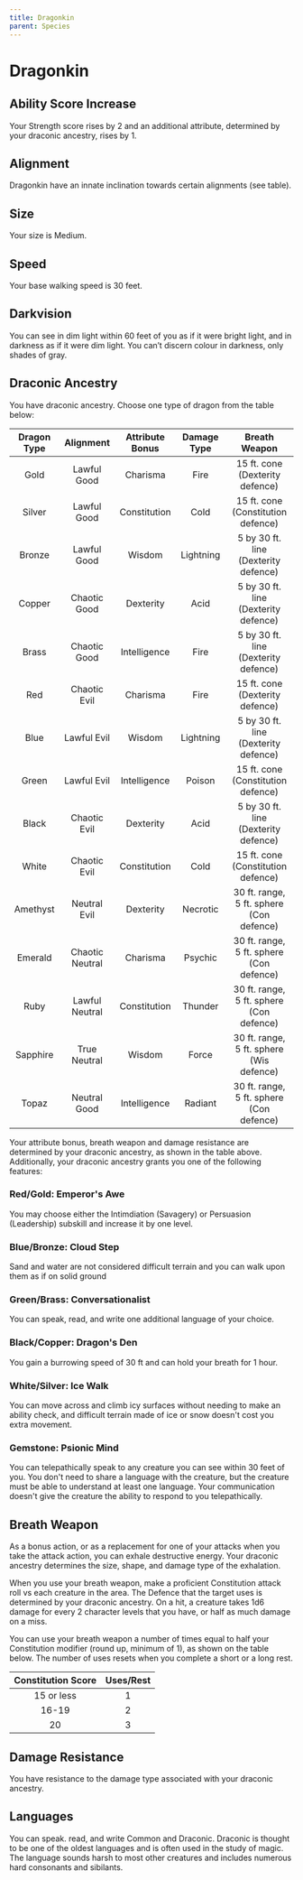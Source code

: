 ```yaml
---
title: Dragonkin
parent: Species
---
```


# Dragonkin

## Ability Score Increase
Your Strength score rises by 2 and an additional attribute, determined by your draconic ancestry, rises by 1.

## Alignment
Dragonkin have an innate inclination towards certain alignments (see table).

## Size
Your size is Medium.

## Speed
Your base walking speed is 30 feet.

## Darkvision
You can see in dim light within 60 feet of you as if it were bright light, and in darkness as if it were dim light. You can’t discern colour in darkness, only shades of gray.

## Draconic Ancestry
You have draconic ancestry. Choose one type of dragon from the table below:

| Dragon Type | Alignment | Attribute Bonus | Damage Type | Breath Weapon |
|:-----------:|:---------:|:---------------:|:-----------:|:-------------:|
| Gold | Lawful Good |  Charisma | Fire | 15 ft. cone (Dexterity defence) |
| Silver | Lawful Good |  Constitution | Cold | 15 ft. cone (Constitution defence) |
| Bronze | Lawful Good |  Wisdom | Lightning | 5 by 30 ft. line (Dexterity defence) |
| Copper | Chaotic Good |  Dexterity | Acid | 5 by 30 ft. line (Dexterity defence) |
| Brass | Chaotic Good | Intelligence | Fire | 5 by 30 ft. line (Dexterity defence) |
| Red | Chaotic Evil | Charisma | Fire | 15 ft. cone (Dexterity defence) |
| Blue | Lawful Evil | Wisdom | Lightning | 5 by 30 ft. line (Dexterity defence) |
| Green | Lawful Evil | Intelligence | Poison | 15 ft. cone (Constitution defence) |
| Black | Chaotic Evil | Dexterity | Acid | 5 by 30 ft. line (Dexterity defence) |
| White | Chaotic Evil | Constitution | Cold | 15 ft. cone (Constitution defence) |
| Amethyst | Neutral Evil | Dexterity | Necrotic | 30 ft. range, 5 ft. sphere (Con defence) |
| Emerald | Chaotic Neutral | Charisma | Psychic | 30 ft. range, 5 ft. sphere (Con defence) |
| Ruby | Lawful Neutral | Constitution | Thunder | 30 ft. range, 5 ft. sphere (Con defence) |
| Sapphire | True Neutral | Wisdom | Force | 30 ft. range, 5 ft. sphere (Wis defence) |
| Topaz | Neutral Good | Intelligence | Radiant | 30 ft. range, 5 ft. sphere (Con defence) |

Your attribute bonus, breath weapon and damage resistance are determined by your draconic ancestry, as shown in the table above. Additionally, your draconic ancestry grants you one of the following features:

### Red/Gold: Emperor's Awe
You may choose either the Intimdiation (Savagery) or Persuasion (Leadership) subskill and increase it by one level.

### Blue/Bronze: Cloud Step
Sand and water are not considered difficult terrain and you can walk upon them as if on solid ground

### Green/Brass: Conversationalist
You can speak, read, and write one additional language of your choice.

### Black/Copper: Dragon's Den
You gain a burrowing speed of 30 ft and can hold your breath for 1 hour.

### White/Silver: Ice Walk
You can move across and climb icy surfaces without needing to make an ability check, and difficult terrain made of ice or snow doesn't cost you extra movement.

### Gemstone: Psionic Mind
You can telepathically speak to any creature you can see within 30 feet of you. You don't need to share a language with the creature,  but the creature must be able to understand at least one language. Your communication doesn't give the creature the ability to respond to you telepathically.

## Breath Weapon
As a bonus action, or as a replacement for one of your attacks when you take the attack action, you can exhale destructive energy. Your draconic ancestry determines the size, shape, and damage type of the exhalation.

When you use your breath weapon, make a proficient Constitution attack roll vs each creature in the area. The Defence that the target uses is determined by your draconic ancestry. On a hit, a creature takes 1d6 damage for every 2 character levels that you have, or half as much damage on a miss.

You can use your breath weapon a number of times equal to half your Constitution modifier (round up, minimum of 1), as shown on the table below. The number of uses resets when you complete a short or a long rest.

| Constitution Score | Uses/Rest |
|:------------------:|:---------:|
| 15 or less | 1 |
| 16-19| 2 |
| 20 | 3 |

## Damage Resistance
You have resistance to the damage type associated with your draconic ancestry.

## Languages
You can speak. read, and write Common and Draconic. Draconic is thought to be one of the oldest languages and is often used in the study of magic. The language sounds harsh to most other creatures and includes numerous hard consonants and sibilants.
